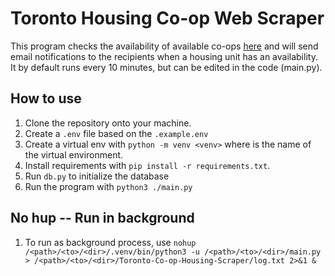 # Toronto Housing Co-op Web Scraper

This program checks the availability of available co-ops [here](https://co-ophousingtoronto.coop/resources/find-a-coop/?region=all&vacancies=both) and will send email notifications to the recipients when a housing unit has an availability. It by default runs every 10 minutes, but can be edited in the code (main.py).

## How to use

1. Clone the repository onto your machine.
1. Create a `.env` file based on the `.example.env`
1. Create a virtual env with `python -m venv <venv>` where _<venv>_ is the name of the virtual environment.
1. Install requirements with `pip install -r requirements.txt`.
1. Run `db.py` to initialize the database
1. Run the program with `python3 ./main.py`

## No hup -- Run in background
1. To run as background process, use `nohup /<path>/<to>/<dir>/.venv/bin/python3 -u /<path>/<to>/<dir>/main.py > /<path>/<to>/<dir>/Toronto-Co-op-Housing-Scraper/log.txt 2>&1 &`